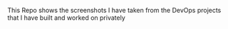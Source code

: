 This Repo shows the screenshots I have taken from the DevOps projects that I have built and worked on privately 
